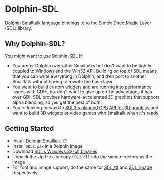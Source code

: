 # Dolphin-SDL
Dolphin Smalltalk language bindings to to the Simple DirectMedia Layer (SDL) library.

## Why Dolphin-SDL?

You might want to use Dolphin-SDL if:

* You prefer Dolphin over other Smalltalks but don't want to be tightly coupled to Windows and the Win32 API. Building on top of SDL means that you can write everything in Dolphin, and then port to another Smalltalk without having to rewrite the base layer.
* You want to build custom widgets and are running into performance issues with GDI+, but don't want to give up on the advantages it has over GDI. SDL provides hardware-accelerated 2D graphics that support alpha blending, so you get the best of both.
* You're looking forward to [SDL3's planned GPU API for 3D graphics](https://www.patreon.com/posts/new-project-top-58563886) and want to build 3D widgets or video games with Smalltalk when it's ready

## Getting Started
* Install [Dolphin Smalltalk 7.1](https://github.com/dolphinsmalltalk/Dolphin)
* Install `SDL2.pax` in a Dolphin image
* Download [SDL's Windows 32-bit binaries](https://github.com/libsdl-org/SDL/releases)
* Unpack the zip file and copy `SDL2.dll` into the same directory as the image
* For font and image support, do the same for [SDL_ttf](https://github.com/libsdl-org/SDL_ttf/releases) and [SDL_image](https://github.com/libsdl-org/SDL_image/releases) respectively
